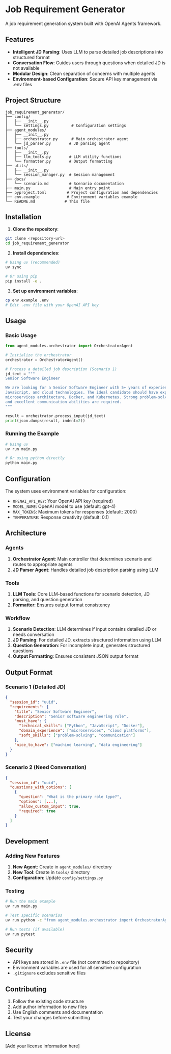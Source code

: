 # Job Requirement Generator

A job requirement generation system built with OpenAI Agents framework.

## Features

- **Intelligent JD Parsing**: Uses LLM to parse detailed job descriptions into structured format
- **Conversation Flow**: Guides users through questions when detailed JD is not available
- **Modular Design**: Clean separation of concerns with multiple agents
- **Environment-based Configuration**: Secure API key management via .env files

## Project Structure

```
job_requirement_generator/
├── config/
│   ├── __init__.py
│   └── settings.py          # Configuration settings
├── agent_modules/
│   ├── __init__.py
│   ├── orchestrator.py      # Main orchestrator agent
│   └── jd_parser.py        # JD parsing agent
├── tools/
│   ├── __init__.py
│   ├── llm_tools.py        # LLM utility functions
│   └── formatter.py        # Output formatting
├── utils/
│   ├── __init__.py
│   └── session_manager.py  # Session management
├── docs/
│   └── scenario.md         # Scenario documentation
├── main.py                 # Main entry point
├── pyproject.toml         # Project configuration and dependencies
├── env.example            # Environment variables example
└── README.md             # This file
```

## Installation

1. **Clone the repository**:
```bash
git clone <repository-url>
cd job_requirement_generator
```

2. **Install dependencies**:
```bash
# Using uv (recommended)
uv sync

# Or using pip
pip install -e .
```

3. **Set up environment variables**:
```bash
cp env.example .env
# Edit .env file with your OpenAI API key
```

## Usage

### Basic Usage

```python
from agent_modules.orchestrator import OrchestratorAgent

# Initialize the orchestrator
orchestrator = OrchestratorAgent()

# Process a detailed job description (Scenario 1)
jd_text = """
Senior Software Engineer

We are looking for a Senior Software Engineer with 5+ years of experience in Python, 
JavaScript, and cloud technologies. The ideal candidate should have experience with 
microservices architecture, Docker, and Kubernetes. Strong problem-solving skills 
and excellent communication abilities are required.
"""

result = orchestrator.process_input(jd_text)
print(json.dumps(result, indent=2))
```

### Running the Example

```bash
# Using uv
uv run main.py

# Or using python directly
python main.py
```

## Configuration

The system uses environment variables for configuration:

- `OPENAI_API_KEY`: Your OpenAI API key (required)
- `MODEL_NAME`: OpenAI model to use (default: gpt-4)
- `MAX_TOKENS`: Maximum tokens for responses (default: 2000)
- `TEMPERATURE`: Response creativity (default: 0.1)

## Architecture

### Agents

1. **Orchestrator Agent**: Main controller that determines scenario and routes to appropriate agents
2. **JD Parser Agent**: Handles detailed job description parsing using LLM

### Tools

1. **LLM Tools**: Core LLM-based functions for scenario detection, JD parsing, and question generation
2. **Formatter**: Ensures output format consistency

### Workflow

1. **Scenario Detection**: LLM determines if input contains detailed JD or needs conversation
2. **JD Parsing**: For detailed JD, extracts structured information using LLM
3. **Question Generation**: For incomplete input, generates structured questions
4. **Output Formatting**: Ensures consistent JSON output format

## Output Format

### Scenario 1 (Detailed JD)
```json
{
  "session_id": "uuid",
  "requirements": {
    "title": "Senior Software Engineer",
    "description": "Senior software engineering role",
    "must_have": {
      "technical_skills": ["Python", "JavaScript", "Docker"],
      "domain_experience": ["microservices", "cloud platforms"],
      "soft_skills": ["problem-solving", "communication"]
    },
    "nice_to_have": ["machine learning", "data engineering"]
  }
}
```

### Scenario 2 (Need Conversation)
```json
{
  "session_id": "uuid",
  "questions_with_options": [
    {
      "question": "What is the primary role type?",
      "options": [...],
      "allow_custom_input": true,
      "required": true
    }
  ]
}
```

## Development

### Adding New Features

1. **New Agent**: Create in `agent_modules/` directory
2. **New Tool**: Create in `tools/` directory
3. **Configuration**: Update `config/settings.py`

### Testing

```bash
# Run the main example
uv run main.py

# Test specific scenarios
uv run python -c "from agent_modules.orchestrator import OrchestratorAgent; o = OrchestratorAgent(); print(o.process_input('test input'))"

# Run tests (if available)
uv run pytest
```

## Security

- API keys are stored in `.env` file (not committed to repository)
- Environment variables are used for all sensitive configuration
- `.gitignore` excludes sensitive files

## Contributing

1. Follow the existing code structure
2. Add author information to new files
3. Use English comments and documentation
4. Test your changes before submitting

## License

[Add your license information here] 